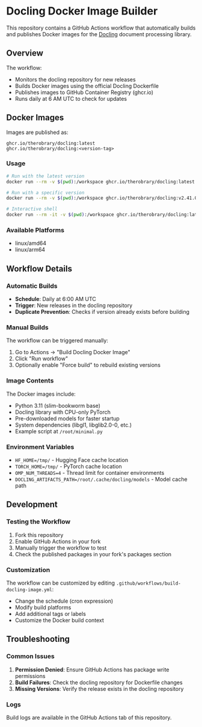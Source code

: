 # Docling Docker Image Builder

This repository contains a GitHub Actions workflow that automatically builds and publishes Docker images for the [Docling](https://github.com/docling-project/docling) document processing library.

## Overview

The workflow:
- Monitors the docling repository for new releases
- Builds Docker images using the official Docling Dockerfile
- Publishes images to GitHub Container Registry (ghcr.io)
- Runs daily at 6 AM UTC to check for updates

## Docker Images

Images are published as:
```
ghcr.io/therobrary/docling:latest
ghcr.io/therobrary/docling:<version-tag>
```

### Usage

```bash
# Run with the latest version
docker run --rm -v $(pwd):/workspace ghcr.io/therobrary/docling:latest

# Run with a specific version
docker run --rm -v $(pwd):/workspace ghcr.io/therobrary/docling:v2.41.0

# Interactive shell
docker run --rm -it -v $(pwd):/workspace ghcr.io/therobrary/docling:latest bash
```

### Available Platforms
- linux/amd64
- linux/arm64

## Workflow Details

### Automatic Builds
- **Schedule**: Daily at 6:00 AM UTC
- **Trigger**: New releases in the docling repository
- **Duplicate Prevention**: Checks if version already exists before building

### Manual Builds
The workflow can be triggered manually:
1. Go to Actions → "Build Docling Docker Image"
2. Click "Run workflow"
3. Optionally enable "Force build" to rebuild existing versions

### Image Contents
The Docker images include:
- Python 3.11 (slim-bookworm base)
- Docling library with CPU-only PyTorch
- Pre-downloaded models for faster startup
- System dependencies (libgl1, libglib2.0-0, etc.)
- Example script at `/root/minimal.py`

### Environment Variables
- `HF_HOME=/tmp/` - Hugging Face cache location
- `TORCH_HOME=/tmp/` - PyTorch cache location  
- `OMP_NUM_THREADS=4` - Thread limit for container environments
- `DOCLING_ARTIFACTS_PATH=/root/.cache/docling/models` - Model cache path

## Development

### Testing the Workflow
1. Fork this repository
2. Enable GitHub Actions in your fork
3. Manually trigger the workflow to test
4. Check the published packages in your fork's packages section

### Customization
The workflow can be customized by editing `.github/workflows/build-docling-image.yml`:
- Change the schedule (cron expression)
- Modify build platforms
- Add additional tags or labels
- Customize the Docker build context

## Troubleshooting

### Common Issues
1. **Permission Denied**: Ensure GitHub Actions has package write permissions
2. **Build Failures**: Check the docling repository for Dockerfile changes
3. **Missing Versions**: Verify the release exists in the docling repository

### Logs
Build logs are available in the GitHub Actions tab of this repository.